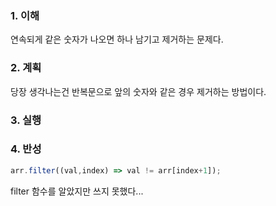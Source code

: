 ### 1. 이해

연속되게 같은 숫자가 나오면 하나 남기고 제거하는 문제다.

### 2. 계획

당장 생각나는건 반복문으로 앞의 숫자와 같은 경우 제거하는 방법이다.

### 3. 실행



### 4. 반성

```javascript
arr.filter((val,index) => val != arr[index+1]);
```
filter 함수를 알았지만 쓰지 못했다...